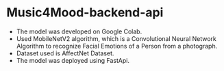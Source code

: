 # Music4Mood-backend-api
- The model was developed on Google Colab.
- Used MobileNetV2 algorithm, which is a Convolutional Neural Network Algorithm to recognize Facial Emotions of a Person from a photograph.
- Dataset used is AffectNet Dataset.
- The model was deployed using FastApi.
